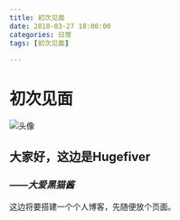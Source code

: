 ```yaml
---
title: 初次见面
date: 2018-03-27 18:00:00
categories: 日常
tags: [初次见面]
	
---
```


# 初次见面

![头像][headImg]

## 大家好，这边是Hugefiver

### *——大爱黑猫酱*

这边将要搭建一个个人博客，先随便放个页面。

[headImg]: https://i.yusa.me/L8SrGJLdNb6Q.png

